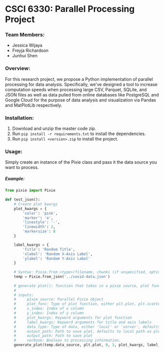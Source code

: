 # CSCI 6330: Parallel Processing Project

### Team Members:

- Jessica Wijaya
- Freyja Richardson
- Junhui Shen

### Overview:

For this research project, we propose a Python implementation of parallel processing for data analysis. Specifically,
we've designed a tool to increase computation speeds when processing large CSV, Parquet, SQLite, and JSON files as well
as data pulled from online databases like PostgreSQL and Google Cloud for the purpose of data analysis and visualization
via Pandas and MatPlotLib respectively.

### Installation:

1. Download and unzip the master code zip.
2. Run `pip install -r requirements.txt` to install the dependencies.
3. Run `pip install <version>.zip` to install the project.

### Usage:

Simply create an instance of the Pixie class and pass it the data source you want to process.

##### Example:

```python
from pixie import Pixie
    
def test_json():
    # Create plot kwargs
    plot_kwargs = {
        'color': 'pink',
        'marker': 'o',
        'linestyle': '-',
        'linewidth': 2,
        'markersize': 8
    }

    label_kwargs = {
        'title': 'Random Title',
        'xlabel': 'Random X-Axis Label',
        'ylabel': 'Random Y-Axis Label'
    }
    
    # Syntax: Pixie.from_<type>(filename, chunks (if unspecified, optimal chunks are determined automatically))>
    temp = Pixie.from_json('../covid-data.json')
    
    # generate plot(): function that takes in a pixie source, plot function, x index, y index, plot kwargs, label kwargs, type of data, and output path
    #
    # inputs:
    #     pixie_source: Parallel Pixie object
    #     plot_func: Type of plot function, either plt.plot, plt.scatter, or plt.bar
    #     x_index: Index of x column
    #     y_index: Index of y column
    #     plot_kwargs: Keyword arguments for plot function
    #     label_kwargs: Keyword arguments for title and axis labels
    #     data_type: Type of data, either 'local' or 'server', defaults to local
    #     output_path: Path to save plot, defaults to local path as plot.png
    #     output_path: Path to save plot
    #     verbose: Boolean to processing information.
    generate_plot(temp.data_source, plt.plot, 0, 1, plot_kwargs, label_kwargs, "local", 'linear-data.png', True)
```